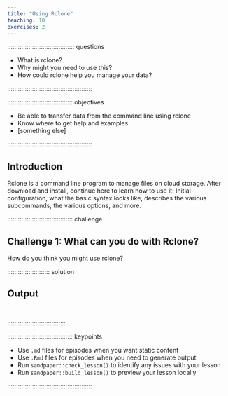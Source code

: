 ```yaml
---
title: "Using Rclone"
teaching: 10
exercises: 2
---
```


:::::::::::::::::::::::::::::::::::::: questions 

- What is rclone?
- Why might you need to use this?
- How could rclone help you manage your data?

::::::::::::::::::::::::::::::::::::::::::::::::

::::::::::::::::::::::::::::::::::::: objectives

- Be able to transfer data from the command line using rclone
- Know where to get help and examples
- [something else]



::::::::::::::::::::::::::::::::::::::::::::::::

## Introduction

Rclone is a command line program to manage files on cloud storage. After download and install, continue here to learn how to use it: Initial configuration, what the basic syntax looks like, describes the various subcommands, the various options, and more.

::::::::::::::::::::::::::::::::::::: challenge 

## Challenge 1: What can you do with Rclone?

How do you think you might use rclone?


:::::::::::::::::::::::: solution 

## Output
 
```output


```

:::::::::::::::::::::::::::::::::


::::::::::::::::::::::::::::::::::::: keypoints 

- Use `.md` files for episodes when you want static content
- Use `.Rmd` files for episodes when you need to generate output
- Run `sandpaper::check_lesson()` to identify any issues with your lesson
- Run `sandpaper::build_lesson()` to preview your lesson locally

::::::::::::::::::::::::::::::::::::::::::::::::

[r-markdown]: https://rmarkdown.rstudio.com/
